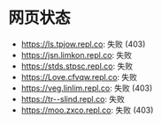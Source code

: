 # 网页状态
- https://ls.tpjow.repl.co: 失败 (403)
- https://jsn.limkon.repl.co: 失败
- https://stds.stpsc.repl.co: 失败
- https://Love.cfvqw.repl.co: 失败
- https://veg.linlim.repl.co: 失败 (403)
- https://tr--slind.repl.co: 失败
- https://moo.zxco.repl.co: 失败 (403)
